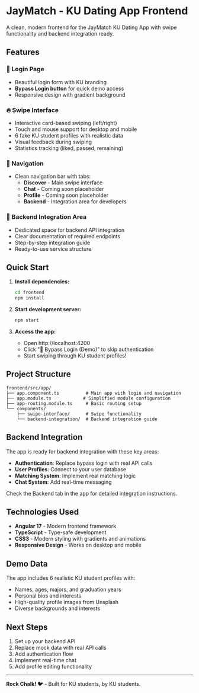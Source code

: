 # JayMatch - KU Dating App Frontend

A clean, modern frontend for the JayMatch KU Dating App with swipe functionality and backend integration ready.

## Features

### 🔐 Login Page
- Beautiful login form with KU branding
- **Bypass Login button** for quick demo access
- Responsive design with gradient background

### 🔥 Swipe Interface
- Interactive card-based swiping (left/right)
- Touch and mouse support for desktop and mobile
- 6 fake KU student profiles with realistic data
- Visual feedback during swiping
- Statistics tracking (liked, passed, remaining)

### 🧭 Navigation
- Clean navigation bar with tabs:
  - **Discover** - Main swipe interface
  - **Chat** - Coming soon placeholder
  - **Profile** - Coming soon placeholder
  - **Backend** - Integration area for developers

### 🔧 Backend Integration Area
- Dedicated space for backend API integration
- Clear documentation of required endpoints
- Step-by-step integration guide
- Ready-to-use service structure

## Quick Start

1. **Install dependencies:**
   ```bash
   cd frontend
   npm install
   ```

2. **Start development server:**
   ```bash
   npm start
   ```

3. **Access the app:**
   - Open http://localhost:4200
   - Click "🚀 Bypass Login (Demo)" to skip authentication
   - Start swiping through KU student profiles!

## Project Structure

```
frontend/src/app/
├── app.component.ts          # Main app with login and navigation
├── app.module.ts            # Simplified module configuration
├── app-routing.module.ts     # Basic routing setup
└── components/
    ├── swipe-interface/      # Swipe functionality
    └── backend-integration/  # Backend integration guide
```

## Backend Integration

The app is ready for backend integration with these key areas:

- **Authentication**: Replace bypass login with real API calls
- **User Profiles**: Connect to your user database
- **Matching System**: Implement real matching logic
- **Chat System**: Add real-time messaging

Check the Backend tab in the app for detailed integration instructions.

## Technologies Used

- **Angular 17** - Modern frontend framework
- **TypeScript** - Type-safe development
- **CSS3** - Modern styling with gradients and animations
- **Responsive Design** - Works on desktop and mobile

## Demo Data

The app includes 6 realistic KU student profiles with:
- Names, ages, majors, and graduation years
- Personal bios and interests
- High-quality profile images from Unsplash
- Diverse backgrounds and interests

## Next Steps

1. Set up your backend API
2. Replace mock data with real API calls
3. Add authentication flow
4. Implement real-time chat
5. Add profile editing functionality

---

**Rock Chalk! 🐦** - Built for KU students, by KU students.